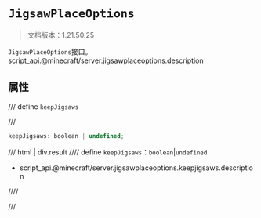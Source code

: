 # `JigsawPlaceOptions`

> 文档版本：1.21.50.25

`JigsawPlaceOptions`接口。script_api.@minecraft/server.jigsawplaceoptions.description

## 属性

/// define
`keepJigsaws`


///

```js
keepJigsaws: boolean | undefined;
```

/// html | div.result
//// define
`keepJigsaws`：`boolean`|`undefined`

- script_api.@minecraft/server.jigsawplaceoptions.keepjigsaws.description


////

///

